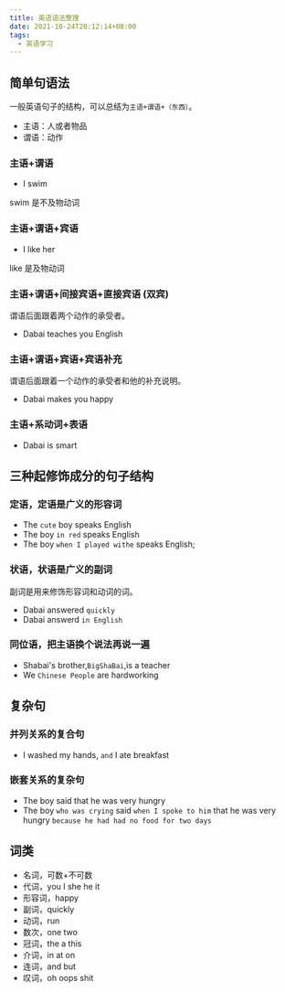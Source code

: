 ```yaml
---
title: 英语语法整理
date: 2021-10-24T20:12:14+08:00
tags:
  - 英语学习
---
```


## 简单句语法

一般英语句子的结构，可以总结为`主语+谓语+（东西）`。

- 主语：人或者物品
- 谓语：动作

### 主语+谓语

- I swim

swim 是不及物动词

### 主语+谓语+宾语

- I like her

like 是及物动词

### 主语+谓语+间接宾语+直接宾语 (双宾)

谓语后面跟着两个动作的承受者。

- Dabai teaches you English

### 主语+谓语+宾语+宾语补充

谓语后面跟着一个动作的承受者和他的补充说明。

- Dabai makes you happy

### 主语+系动词+表语

- Dabai is smart

## 三种起修饰成分的句子结构

### 定语，定语是广义的形容词

- The `cute` boy speaks English
- The boy `in red` speaks English
- The boy `when I played withe` speaks English;

### 状语，状语是广义的副词

副词是用来修饰形容词和动词的词。

- Dabai answered `quickly`
- Dabai answerd `in English`

### 同位语，把主语换个说法再说一遍

- Shabai's brother,`BigShaBai`,is a teacher
- We `Chinese People` are hardworking

## 复杂句

### 并列关系的复合句

- I washed my hands, `and` I ate breakfast

### 嵌套关系的复杂句

- The boy said that he was very hungry
- The boy `who was crying` said `when I spoke to him` that he was very hungry `because he had had no food for two days`

## 词类

- 名词，可数+不可数
- 代词，you I she he it
- 形容词，happy
- 副词，quickly
- 动词，run
- 数次，one two
- 冠词，the a this
- 介词，in at on
- 连词，and but
- 叹词，oh oops shit
